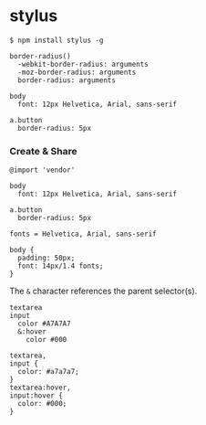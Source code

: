 # stylus

```
$ npm install stylus -g
```

```
border-radius()
  -webkit-border-radius: arguments
  -moz-border-radius: arguments
  border-radius: arguments

body
  font: 12px Helvetica, Arial, sans-serif

a.button
  border-radius: 5px
```

###  Create & Share

```
@import 'vendor'

body
  font: 12px Helvetica, Arial, sans-serif

a.button
  border-radius: 5px
```

```
fonts = Helvetica, Arial, sans-serif

body {
  padding: 50px;
  font: 14px/1.4 fonts;
}
```



The `&` character references the parent selector(s).

```
textarea
input
  color #A7A7A7
  &:hover
    color #000
```

```
textarea,
input {
  color: #a7a7a7;
}
textarea:hover,
input:hover {
  color: #000;
}
```











